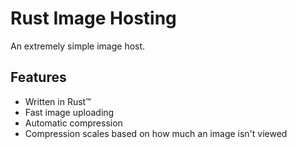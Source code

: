 # Rust Image Hosting

An extremely simple image host.

## Features
- Written in Rust™
- Fast image uploading
- Automatic compression
- Compression scales based on how much an image isn't viewed

